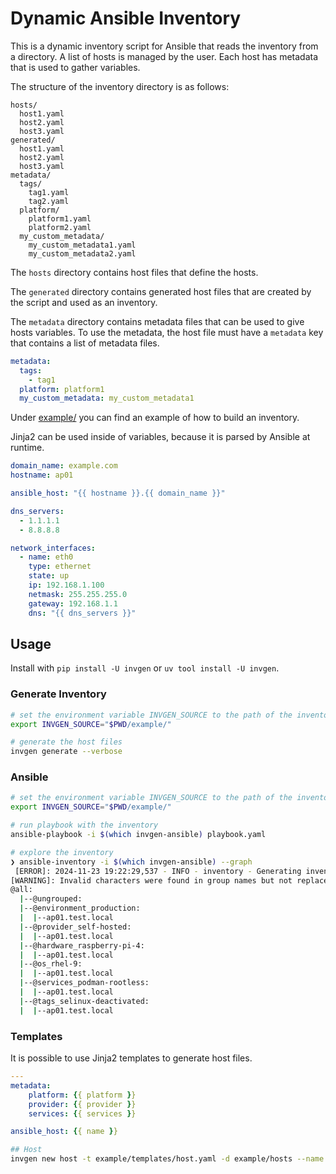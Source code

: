 # Dynamic Ansible Inventory

This is a dynamic inventory script for Ansible that reads the inventory from a
directory. A list of hosts is managed by the user. Each host has metadata that is used to gather variables.

The structure of the inventory directory is as follows:

```tree
hosts/
  host1.yaml
  host2.yaml
  host3.yaml
generated/
  host1.yaml
  host2.yaml
  host3.yaml
metadata/
  tags/
    tag1.yaml
    tag2.yaml
  platform/
    platform1.yaml
    platform2.yaml
  my_custom_metadata/
    my_custom_metadata1.yaml
    my_custom_metadata2.yaml
```

The `hosts` directory contains host files that define the hosts.

The `generated` directory contains generated host files that are created by the script and used as an inventory.

The `metadata` directory contains metadata files that can be used to give hosts variables.
To use the metadata, the host file must have a `metadata` key that contains a list of metadata files.

```yaml
metadata:
  tags:
    - tag1
  platform: platform1
  my_custom_metadata: my_custom_metadata1
```

Under [example/](./example/) you can find an example of how to build an inventory.

Jinja2 can be used inside of variables, because it is parsed by Ansible at runtime.

```yaml
domain_name: example.com
hostname: ap01

ansible_host: "{{ hostname }}.{{ domain_name }}"

dns_servers:
  - 1.1.1.1
  - 8.8.8.8

network_interfaces:
  - name: eth0
    type: ethernet
    state: up
    ip: 192.168.1.100
    netmask: 255.255.255.0
    gateway: 192.168.1.1
    dns: "{{ dns_servers }}"
```

## Usage

Install with `pip install -U invgen` or `uv tool install -U invgen`.

### Generate Inventory

```bash
# set the environment variable INVGEN_SOURCE to the path of the inventory directory
export INVGEN_SOURCE="$PWD/example/"

# generate the host files
invgen generate --verbose
```

### Ansible

```bash
# set the environment variable INVGEN_SOURCE to the path of the inventory directory
export INVGEN_SOURCE="$PWD/example/"

# run playbook with the inventory
ansible-playbook -i $(which invgen-ansible) playbook.yaml

# explore the inventory
❯ ansible-inventory -i $(which invgen-ansible) --graph
 [ERROR]: 2024-11-23 19:22:29,537 - INFO - inventory - Generating inventory from /home/fwrage/dev/invgen/example
[WARNING]: Invalid characters were found in group names but not replaced, use -vvvv to see details
@all:
  |--@ungrouped:
  |--@environment_production:
  |  |--ap01.test.local
  |--@provider_self-hosted:
  |  |--ap01.test.local
  |--@hardware_raspberry-pi-4:
  |  |--ap01.test.local
  |--@os_rhel-9:
  |  |--ap01.test.local
  |--@services_podman-rootless:
  |  |--ap01.test.local
  |--@tags_selinux-deactivated:
  |  |--ap01.test.local
```

### Templates

It is possible to use Jinja2 templates to generate host files.

```yaml
---
metadata:
    platform: {{ platform }}
    provider: {{ provider }}
    services: {{ services }}

ansible_host: {{ name }}
```

```bash
## Host
invgen new host -t example/templates/host.yaml -d example/hosts --name "ap02.test.local" -o "platform=raspberry-pi-4 provider=self-hosted services=pihole,dnsmasq"
```
